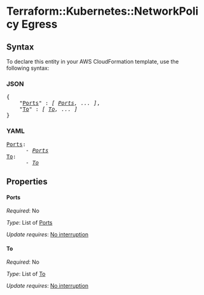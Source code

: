 # Terraform::Kubernetes::NetworkPolicy Egress

## Syntax

To declare this entity in your AWS CloudFormation template, use the following syntax:

### JSON

<pre>
{
    "<a href="#ports" title="Ports">Ports</a>" : <i>[ <a href="egress-ports.md">Ports</a>, ... ]</i>,
    "<a href="#to" title="To">To</a>" : <i>[ <a href="egress-to.md">To</a>, ... ]</i>
}
</pre>

### YAML

<pre>
<a href="#ports" title="Ports">Ports</a>: <i>
      - <a href="egress-ports.md">Ports</a></i>
<a href="#to" title="To">To</a>: <i>
      - <a href="egress-to.md">To</a></i>
</pre>

## Properties

#### Ports

_Required_: No

_Type_: List of <a href="egress-ports.md">Ports</a>

_Update requires_: [No interruption](https://docs.aws.amazon.com/AWSCloudFormation/latest/UserGuide/using-cfn-updating-stacks-update-behaviors.html#update-no-interrupt)

#### To

_Required_: No

_Type_: List of <a href="egress-to.md">To</a>

_Update requires_: [No interruption](https://docs.aws.amazon.com/AWSCloudFormation/latest/UserGuide/using-cfn-updating-stacks-update-behaviors.html#update-no-interrupt)

